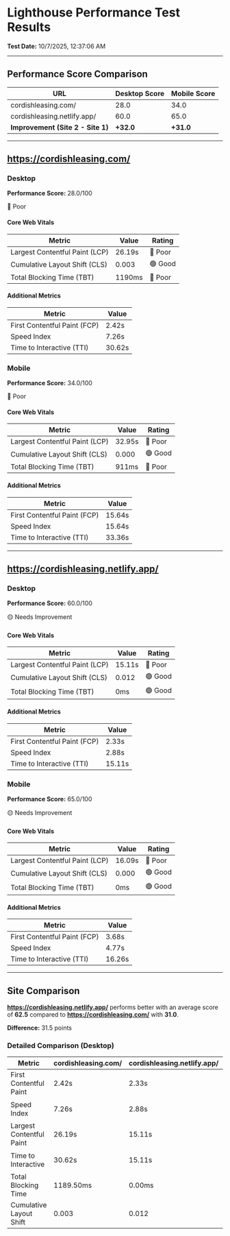 # Lighthouse Performance Test Results

**Test Date:** 10/7/2025, 12:37:06 AM

---

## Performance Score Comparison

| URL | Desktop Score | Mobile Score |
|-----|--------------|--------------|
| cordishleasing.com/ | 28.0 | 34.0 |
| cordishleasing.netlify.app/ | 60.0 | 65.0 |
| **Improvement (Site 2 - Site 1)** | **+32.0** | **+31.0** |

---

## https://cordishleasing.com/

### Desktop

**Performance Score:** 28.0/100

🔴 Poor

#### Core Web Vitals

| Metric | Value | Rating |
|--------|-------|--------|
| Largest Contentful Paint (LCP) | 26.19s | 🔴 Poor |
| Cumulative Layout Shift (CLS) | 0.003 | 🟢 Good |
| Total Blocking Time (TBT) | 1190ms | 🔴 Poor |

#### Additional Metrics

| Metric | Value |
|--------|-------|
| First Contentful Paint (FCP) | 2.42s |
| Speed Index | 7.26s |
| Time to Interactive (TTI) | 30.62s |

### Mobile

**Performance Score:** 34.0/100

🔴 Poor

#### Core Web Vitals

| Metric | Value | Rating |
|--------|-------|--------|
| Largest Contentful Paint (LCP) | 32.95s | 🔴 Poor |
| Cumulative Layout Shift (CLS) | 0.000 | 🟢 Good |
| Total Blocking Time (TBT) | 911ms | 🔴 Poor |

#### Additional Metrics

| Metric | Value |
|--------|-------|
| First Contentful Paint (FCP) | 15.64s |
| Speed Index | 15.64s |
| Time to Interactive (TTI) | 33.36s |

---

## https://cordishleasing.netlify.app/

### Desktop

**Performance Score:** 60.0/100

🟡 Needs Improvement

#### Core Web Vitals

| Metric | Value | Rating |
|--------|-------|--------|
| Largest Contentful Paint (LCP) | 15.11s | 🔴 Poor |
| Cumulative Layout Shift (CLS) | 0.012 | 🟢 Good |
| Total Blocking Time (TBT) | 0ms | 🟢 Good |

#### Additional Metrics

| Metric | Value |
|--------|-------|
| First Contentful Paint (FCP) | 2.33s |
| Speed Index | 2.88s |
| Time to Interactive (TTI) | 15.11s |

### Mobile

**Performance Score:** 65.0/100

🟡 Needs Improvement

#### Core Web Vitals

| Metric | Value | Rating |
|--------|-------|--------|
| Largest Contentful Paint (LCP) | 16.09s | 🔴 Poor |
| Cumulative Layout Shift (CLS) | 0.000 | 🟢 Good |
| Total Blocking Time (TBT) | 0ms | 🟢 Good |

#### Additional Metrics

| Metric | Value |
|--------|-------|
| First Contentful Paint (FCP) | 3.68s |
| Speed Index | 4.77s |
| Time to Interactive (TTI) | 16.26s |

---

## Site Comparison

**https://cordishleasing.netlify.app/** performs better with an average score of **62.5** compared to **https://cordishleasing.com/** with **31.0**.

**Difference:** 31.5 points

### Detailed Comparison (Desktop)

| Metric | cordishleasing.com/ | cordishleasing.netlify.app/ | Winner |
|--------|---------|---------|--------|
| First Contentful Paint | 2.42s | 2.33s | 🏆 Site 2 |
| Speed Index | 7.26s | 2.88s | 🏆 Site 2 |
| Largest Contentful Paint | 26.19s | 15.11s | 🏆 Site 2 |
| Time to Interactive | 30.62s | 15.11s | 🏆 Site 2 |
| Total Blocking Time | 1189.50ms | 0.00ms | 🏆 Site 2 |
| Cumulative Layout Shift | 0.003 | 0.012 | 🏆 Site 1 |

